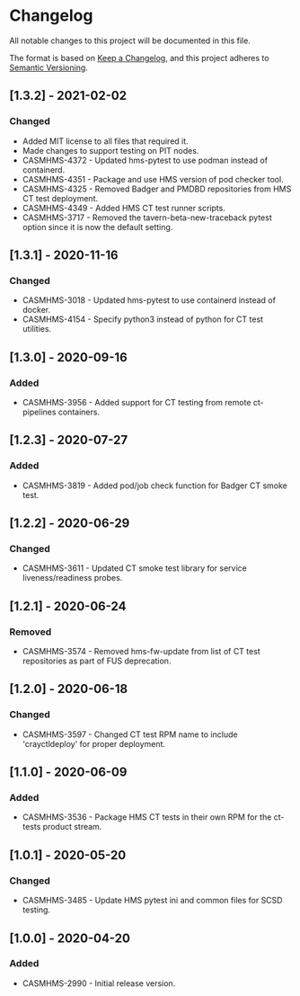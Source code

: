 # Changelog

All notable changes to this project will be documented in this file.

The format is based on [Keep a Changelog](https://keepachangelog.com/en/1.0.0/),
and this project adheres to [Semantic Versioning](https://semver.org/spec/v2.0.0.html).

<!--
Guiding Principles:
* Changelogs are for humans, not machines.
* There should be an entry for every single version.
* The same types of changes should be grouped.
* Versions and sections should be linkable.
* The latest version comes first.
* The release date of each version is displayed.
* Mention whether you follow Semantic Versioning.

Types of changes:
Added - for new features
Changed - for changes in existing functionality
Deprecated - for soon-to-be removed features
Fixed - for any bug fixes
Removed - for now removed features
Security - in case of vulnerabilities
-->

## [1.3.2] - 2021-02-02

### Changed

- Added MIT license to all files that required it.
- Made changes to support testing on PIT nodes.
- CASMHMS-4372 - Updated hms-pytest to use podman instead of containerd.
- CASMHMS-4351 - Package and use HMS version of pod checker tool.
- CASMHMS-4325 - Removed Badger and PMDBD repositories from HMS CT test deployment.
- CASMHMS-4349 - Added HMS CT test runner scripts.
- CASMHMS-3717 - Removed the tavern-beta-new-traceback pytest option since it is now the default setting.

## [1.3.1] - 2020-11-16

### Changed

- CASMHMS-3018 - Updated hms-pytest to use containerd instead of docker.
- CASMHMS-4154 - Specify python3 instead of python for CT test utilities.

## [1.3.0] - 2020-09-16

### Added

- CASMHMS-3956 - Added support for CT testing from remote ct-pipelines containers.

## [1.2.3] - 2020-07-27

### Added

- CASMHMS-3819 - Added pod/job check function for Badger CT smoke test.

## [1.2.2] - 2020-06-29

### Changed

- CASMHMS-3611 - Updated CT smoke test library for service liveness/readiness probes.

## [1.2.1] - 2020-06-24

### Removed

- CASMHMS-3574 - Removed hms-fw-update from list of CT test repositories as part of FUS deprecation.

## [1.2.0] - 2020-06-18

### Changed

- CASMHMS-3597 - Changed CT test RPM name to include 'crayctldeploy' for proper deployment.

## [1.1.0] - 2020-06-09

### Added

- CASMHMS-3536 - Package HMS CT tests in their own RPM for the ct-tests product stream.

## [1.0.1] - 2020-05-20

### Changed

- CASMHMS-3485 - Update HMS pytest ini and common files for SCSD testing.

## [1.0.0] - 2020-04-20

### Added

- CASMHMS-2990 - Initial release version.
